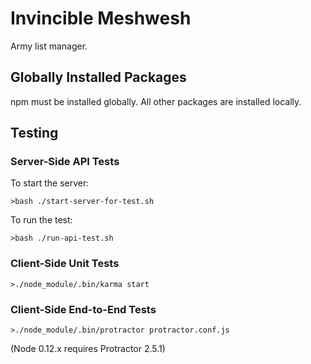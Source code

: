 # Invincible Meshwesh

Army list manager.

## Globally Installed Packages

npm must be installed globally. All other packages are installed locally.

## Testing

### Server-Side API Tests

To start the server:

    >bash ./start-server-for-test.sh

To run the test:

    >bash ./run-api-test.sh

### Client-Side Unit Tests

    >./node_module/.bin/karma start

### Client-Side End-to-End Tests

    >./node_module/.bin/protractor protractor.conf.js

(Node 0.12.x requires Protractor 2.5.1)